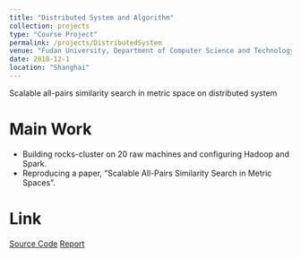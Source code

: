 ```yaml
---
title: "Distributed System and Algorithm"
collection: projects
type: "Course Project"
permalink: /projects/DistributedSystem
venue: "Fudan University, Department of Computer Science and Technology"
date: 2018-12-1
location: "Shanghai"
---
```


Scalable all-pairs similarity search in metric space on distributed system

Main Work
======
* Building rocks-cluster on 20 raw machines and configuring Hadoop and Spark.
* Reproducing a paper, “Scalable All-Pairs Similarity Search in Metric Spaces”.

Link
======
[Source Code](https://github.com/ChaokunChang/DistributedProject)
[Report](../files/MAPSSReport.pdf)